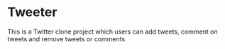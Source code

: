 # Tweeter

This is a Twitter clone project which users can add tweets, comment on tweets and remove tweets or comments
